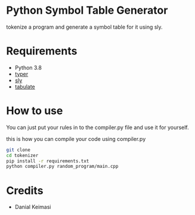 # Python Symbol Table Generator

tokenize a program and generate a symbol table for it using sly.

# Requirements

- Python 3.8
- [typer]()
- [sly]()
- [tabulate]()

# How to use

You can just put your rules in to the compiler.py file and use it for yourself.

this is how you can compile your code using compiler.py

```sh
git clone
cd tokenizer
pip install -r requirements.txt
python compiler.py random_program/main.cpp
```

# Credits

- Danial Keimasi
